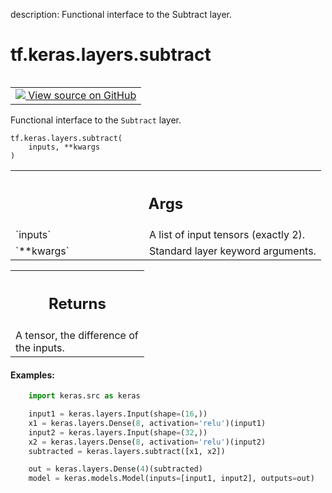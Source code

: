 description: Functional interface to the Subtract layer.

<div itemscope itemtype="http://developers.google.com/ReferenceObject">
<meta itemprop="name" content="tf.keras.layers.subtract" />
<meta itemprop="path" content="Stable" />
</div>

# tf.keras.layers.subtract

<!-- Insert buttons and diff -->

<table class="tfo-notebook-buttons tfo-api nocontent" align="left">
<td>
  <a target="_blank" href="https://github.com/keras-team/keras/tree/v2.15.0/keras/layers/merging/subtract.py#L67-L93">
    <img src="https://www.tensorflow.org/images/GitHub-Mark-32px.png" />
    View source on GitHub
  </a>
</td>
</table>



Functional interface to the `Subtract` layer.


<pre class="devsite-click-to-copy prettyprint lang-py tfo-signature-link">
<code>tf.keras.layers.subtract(
    inputs, **kwargs
)
</code></pre>



<!-- Placeholder for "Used in" -->


<!-- Tabular view -->
 <table class="responsive fixed orange">
<colgroup><col width="214px"><col></colgroup>
<tr><th colspan="2"><h2 class="add-link">Args</h2></th></tr>

<tr>
<td>
`inputs`<a id="inputs"></a>
</td>
<td>
A list of input tensors (exactly 2).
</td>
</tr><tr>
<td>
`**kwargs`<a id="**kwargs"></a>
</td>
<td>
Standard layer keyword arguments.
</td>
</tr>
</table>



<!-- Tabular view -->
 <table class="responsive fixed orange">
<colgroup><col width="214px"><col></colgroup>
<tr><th colspan="2"><h2 class="add-link">Returns</h2></th></tr>
<tr class="alt">
<td colspan="2">
A tensor, the difference of the inputs.
</td>
</tr>

</table>



#### Examples:



```python
    import keras.src as keras

    input1 = keras.layers.Input(shape=(16,))
    x1 = keras.layers.Dense(8, activation='relu')(input1)
    input2 = keras.layers.Input(shape=(32,))
    x2 = keras.layers.Dense(8, activation='relu')(input2)
    subtracted = keras.layers.subtract([x1, x2])

    out = keras.layers.Dense(4)(subtracted)
    model = keras.models.Model(inputs=[input1, input2], outputs=out)
```